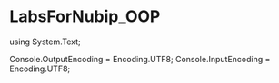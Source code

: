 # LabsForNubip_OOP

using System.Text;

Console.OutputEncoding = Encoding.UTF8;
Console.InputEncoding = Encoding.UTF8;
